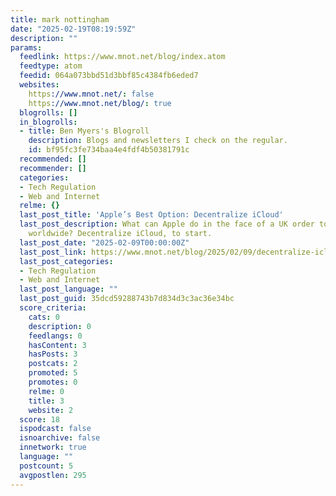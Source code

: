 ```yaml
---
title: mark nottingham
date: "2025-02-19T08:19:59Z"
description: ""
params:
  feedlink: https://www.mnot.net/blog/index.atom
  feedtype: atom
  feedid: 064a073bbd51d3bbf85c4384fb6eded7
  websites:
    https://www.mnot.net/: false
    https://www.mnot.net/blog/: true
  blogrolls: []
  in_blogrolls:
  - title: Ben Myers's Blogroll
    description: Blogs and newsletters I check on the regular.
    id: bf95fc3fe734baa4e4fdf4b50381791c
  recommended: []
  recommender: []
  categories:
  - Tech Regulation
  - Web and Internet
  relme: {}
  last_post_title: 'Apple’s Best Option: Decentralize iCloud'
  last_post_description: What can Apple do in the face of a UK order to weaken encryption
    worldwide? Decentralize iCloud, to start.
  last_post_date: "2025-02-09T00:00:00Z"
  last_post_link: https://www.mnot.net/blog/2025/02/09/decentralize-icloud
  last_post_categories:
  - Tech Regulation
  - Web and Internet
  last_post_language: ""
  last_post_guid: 35dcd59288743b7d834d3c3ac36e34bc
  score_criteria:
    cats: 0
    description: 0
    feedlangs: 0
    hasContent: 3
    hasPosts: 3
    postcats: 2
    promoted: 5
    promotes: 0
    relme: 0
    title: 3
    website: 2
  score: 18
  ispodcast: false
  isnoarchive: false
  innetwork: true
  language: ""
  postcount: 5
  avgpostlen: 295
---
```

